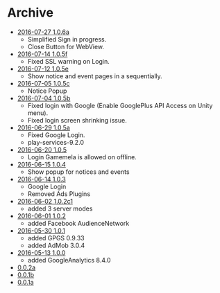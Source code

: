 # Archive

* [2016-07-27 1.0.6a](https://github.com/gamemela/GamemelaSDK/raw/1.0.6a/unity/gamemela-unity-sdk.unitypackage)
  * Simplified Sign in progress.
  * Close Button for WebView.
* [2016-07-14 1.0.5f](https://github.com/gamemela/GamemelaSDK/raw/1.0.5f/unity/gamemela-unity-sdk.unitypackage)
  * Fixed SSL warning on Login.
* [2016-07-12 1.0.5e](https://github.com/gamemela/GamemelaSDK/raw/1.0.5e/unity/gamemela-unity-sdk.unitypackage)
  * Show notice and event pages in a sequentially.
* [2016-07-05 1.0.5c](https://github.com/gamemela/GamemelaSDK/raw/1.0.5/unity/gamemela-unity-sdk-1.0.5c.unitypackage)
  * Notice Popup
* [2016-07-04 1.0.5b](https://github.com/gamemela/GamemelaSDK/raw/1.0.5/unity/gamemela-unity-sdk-1.0.5b.unitypackage)
  * Fixed login with Google (Enable GooglePlus API Access on Unity menu).
  * Fixed login screen shrinking issue.
* [2016-06-29 1.0.5a](https://github.com/gamemela/GamemelaSDK/raw/1.0.5/unity/gamemela-unity-sdk-1.0.5a.unitypackage)
  * Fixed Google Login.
  * play-services-9.2.0
* [2016-06-20 1.0.5](https://github.com/gamemela/GamemelaSDK/raw/1.0.5/unity/gamemela-unity-sdk-1.0.5.unitypackage)
  * Login Gamemela is allowed on offline.
* [2016-06-15 1.0.4](https://github.com/gamemela/GamemelaSDK/raw/1.0.5/unity/gamemela-unity-sdk-1.0.4.unitypackage)
  * Show popup for notices and events
* [2016-06-14 1.0.3](https://github.com/gamemela/GamemelaSDK/raw/1.0.5/unity/gamemela-unity-sdk-1.0.3.unitypackage)
  * Google Login
  * Removed Ads Plugins
* [2016-06-02 1.0.2c1](https://github.com/gamemela/GamemelaSDK/raw/1.0.5/unity/gamemela-unity-sdk-1.0.2c1.unitypackage)
  * added 3 server modes
* [2016-06-01 1.0.2](https://github.com/gamemela/GamemelaSDK/raw/1.0.5/unity/gamemela-unity-sdk-1.0.2.unitypackage)
  * added Facebook AudienceNetwork
* [2016-05-30 1.0.1](https://github.com/gamemela/GamemelaSDK/raw/1.0.5/unity/gamemela-unity-sdk-1.0.1.unitypackage)
  * added GPGS 0.9.33
  * added AdMob 3.0.4
* [2016-05-13 1.0.0](https://github.com/gamemela/GamemelaSDK/raw/1.0.5/unity/gamemela-unity-sdk-1.0.0.unitypackage)
  * added GoogleAnalytics 8.4.0
* [0.0.2a](https://github.com/gamemela/GamemelaSDK/raw/1.0.5/unity/gamemela-unity-sdk-0.0.2a.unitypackage)
* [0.0.1b](https://github.com/gamemela/GamemelaSDK/raw/1.0.5/unity/gamemela-unity-sdk-0.0.1b.unitypackage)
* [0.0.1a](https://github.com/gamemela/GamemelaSDK/raw/1.0.5/unity/gamemela-unity-sdk-0.0.1a.unitypackage)
